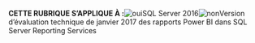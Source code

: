 **CETTE RUBRIQUE S’APPLIQUE À :**![oui](media/yes.png)SQL Server 2016![non](media/no.png)Version d’évaluation technique de janvier 2017 des rapports Power BI dans SQL Server Reporting Services
